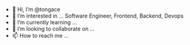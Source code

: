 - 👋 Hi, I’m @tongace
- 👀 I’m interested in ... Software Engineer, Frontend, Backend, Devops
- 🌱 I’m currently learning ... 
- 💞️ I’m looking to collaborate on ...
- 📫 How to reach me ...

<!---
tongace/tongace is a ✨ special ✨ repository because its `README.md` (this file) appears on your GitHub profile.
You can click the Preview link to take a look at your changes.
--->
